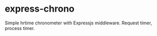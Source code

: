 # express-chrono
Simple hrtime chronometer with Expressjs middleware. Request timer, process timer.
